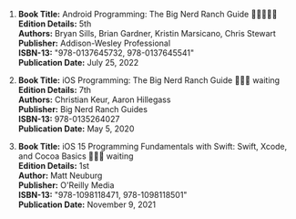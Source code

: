1. **Book Title:** Android Programming: The Big Nerd Ranch Guide 🚨🚨🚨🚨🚨  
   **Edition Details:** 5th  
   **Authors:** Bryan Sills, Brian Gardner, Kristin Marsicano, Chris Stewart  
   **Publisher:** Addison-Wesley Professional  
   **ISBN-13:** "978-0137645732, 978-0137645541"  
   **Publication Date:** July 25, 2022

2. **Book Title:** iOS Programming: The Big Nerd Ranch Guide 📒🔐🚫 waiting  
   **Edition Details:** 7th  
   **Authors:** Christian Keur, Aaron Hillegass  
   **Publisher:** Big Nerd Ranch Guides  
   **ISBN-13:** 978-0135264027  
   **Publication Date:** May 5, 2020

3. **Book Title:** iOS 15 Programming Fundamentals with Swift: Swift, Xcode, and Cocoa Basics 📒🔐🚫 waiting  
   **Edition Details:** 1st  
   **Author:** Matt Neuburg  
   **Publisher:** O'Reilly Media  
   **ISBN-13:** "978-1098118471, 978-1098118501"  
   **Publication Date:** November 9, 2021
